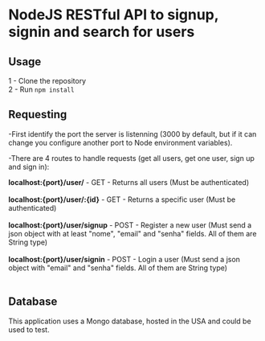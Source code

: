 # NodeJS RESTful API to signup, signin and search for users

## Usage

1 - Clone the repository
<br>
2 - Run ```npm install```

## Requesting

-First identify the port the server is listenning (3000 by default, but if it can change you configure another port to Node environment variables).

-There are 4 routes to handle requests (get all users, get one user, sign up and sign in):

<strong>localhost:{port}/user/</strong> - GET - Returns all users (Must be authenticated)
<br>
<br>
<strong>localhost:{port}/user/:{id}</strong> - GET - Returns a specific user (Must be authenticated)
<br>
<br>
<strong>localhost:{port}/user/signup</strong> - POST - Register a new user (Must send a json object with at least "nome", "email" and "senha" fields. All of them are String type)
<br>
<br>
<strong>localhost:{port}/user/signin</strong> - POST - Login a user (Must send a json object with "email" and "senha" fields. All of them are String type)
<br>
<br>

## Database
  
This application uses a Mongo database, hosted in the USA and could be used to test.
